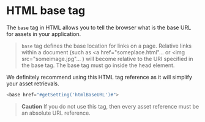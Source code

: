 # HTML base tag

The `base` tag in HTML allows you to tell the browser what is the base URL for assets in your application. 

> `base` tag defines the base location for links on a page. Relative links within a document (such as <a href="someplace.html"... or <img src="someimage.jpg"... ) will become relative to the URI specified in the base tag. The base tag must go inside the head element.

We definitely recommend using this HTML tag reference as it will simplify your asset retrievals.

```js
<base href="#getSetting('htmlBaseURL')#">
```

> **Caution** If you do not use this tag, then every asset reference must be an absolute URL reference. 
